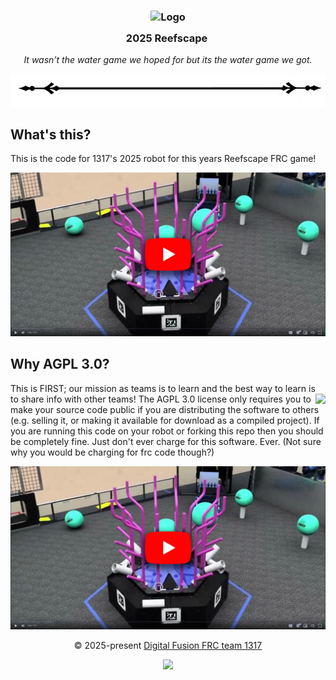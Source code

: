 <h3 align="center">
    <img src="https://www.firstinspires.org/sites/default/files/2024-banner/frc_reefscape.gif" width="200" alt="Logo"/><br/>
    <span>2025 Reefscape</span>
    <img src="https://raw.githubusercontent.com/taciturnaxolotl/carriage/master/.github/images/transparent.png" height="30" width="0px"/>
</h3>

<p align="center">
    <i>It wasn't the water game we hoped for but its the water game we got.</i>
</p>

<p align="center">
	<img src="https://raw.githubusercontent.com/taciturnaxolotl/carriage/master/.github/images/line-break-thin.svg" />
</p>

## What's this?

This is the code for 1317's 2025 robot for this years Reefscape FRC game!

<p align="center">
    <a href="https://www.youtube.com/watch?v=YWbxcjlY9JY">
        <img src="https://raw.githubusercontent.com/df1317/2025-reefscape/main/.github/images/reefscape.webp" alt="reefscape game animation cover image"/>
    </a>
</p>

## Why AGPL 3.0?

This is FIRST; our mission as teams is to learn and the best way to learn is to
share info with other teams!
<img src="https://cachet.dunkirk.sh/emojis/kitty-gun/r" align="right" /> The
AGPL 3.0 license only requires you to make your source code public if you are
distributing the software to others (e.g. selling it, or making it available for
download as a compiled project). If you are running this code on your robot or
forking this repo then you should be completely fine. Just don't ever charge for
this software. Ever. (Not sure why you would be charging for frc code though?)

<p align="center">
	<img src="https://raw.githubusercontent.com/df1317/2025-reefscape/refs/heads/main/.github/images/reefscape.webp" />
</p>

<p align="center">
	&copy 2025-present <a href="https://github.com/df1317">Digital Fusion FRC team 1317</a>
</p>

<p align="center">
	<a href="https://github.com/df1317/2025-reefscape/blob/main/LICENSE.md"><img src="https://img.shields.io/static/v1.svg?style=for-the-badge&label=License&message=AGPL 3.0&logoColor=d9e0ee&colorA=363a4f&colorB=b7bdf8"/></a>
</p>
